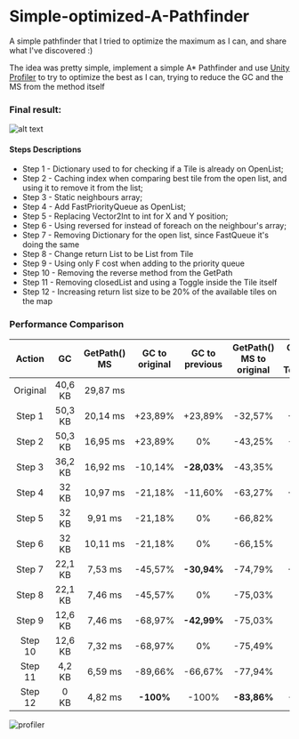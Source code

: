 [example]: https://thumbs.gfycat.com/FrigidFearfulDrake-size_restricted.gif "Final road creation result"
[profiler]:https://i.imgur.com/lqf6ofr.png

# Simple-optimized-A-Pathfinder

A simple pathfinder that I tried to optimize the maximum as I can, and share what I've discovered :)

The idea was pretty simple, implement a simple A* Pathfinder and use [Unity Profiler](https://docs.unity3d.com/Manual/Profiler.html) to try to optimize the best as I can, trying to reduce the GC and the MS from the method itself

### Final result:

![alt text][example]

#### Steps Descriptions
* Step 1 - Dictionary used to for checking if a Tile is already on OpenList;
* Step 2 - Caching index when comparing best tile from the open list, and using it to remove it from the list;
* Step 3 - Static neighbours array;
* Step 4 - Add FastPriorityQueue as OpenList;
* Step 5 - Replacing Vector2Int to int for X and Y position;
* Step 6 - Using reversed for instead of foreach on the neighbour's array;
* Step 7 - Removing Dictionary for the open list, since FastQueue it's doing the same
* Step 8 - Change return List to be List<Tile> from Tile<Vector2Int>
* Step 9 - Using only F cost when adding to the priority queue
* Step 10 - Removing the reverse method from the GetPath
* Step 11 - Removing closedList and using a Toggle inside the Tile itself
* Step 12 - Increasing return list size to be 20% of the available tiles on the map

### Performance Comparison

|Action|GC |GetPath() MS| GC to original | GC to previous | GetPath() MS to original | GetPath() MS ToPrevious | Commit | 
|:----:|:----:|:----:|:----:|:----:|:----:|:----:|:----:|
|Original|40,6 KB| 29,87 ms|  ||||[Original File](https://github.com/badawe/Simple-optimized-A-Pathfinder/blob/dde01c8d3a9e751197874476b1f812770574d364/Assets/%5BPathfinding%5D/Scripts/Pathfinder.cs)|
|Step 1|50,3 KB| 20,14 ms| +23,89% |+23,89%|-32,57%|**-32,57%**|[Commit](https://github.com/badawe/Simple-optimized-A-Pathfinder/commit/63ef36d72ef2b8b833d8b209f65e8ce607fd3889)|
|Step 2|50,3 KB| 16,95 ms| +23,89% |0%|-43,25%|-15,87%|[Commit](https://github.com/badawe/Simple-optimized-A-Pathfinder/commit/f2c6cb6bc46176e951a5cb66fb85144a8434728a)|
|Step 3|36,2 KB| 16,92 ms| -10,14% |**-28,03%**|-43,35%|-0,18%|[Commit](https://github.com/badawe/Simple-optimized-A-Pathfinder/commit/98646c06cb17f7748b66bfac7d12291a76b8eee1)|
|Step 4|32 KB| 10,97 ms| -21,18% |-11,60%|-63,27%|**-35,17%**|[Commit](https://github.com/badawe/Simple-optimized-A-Pathfinder/commit/3c865bf9fe04f170fee3557f2a3a0fda07a07539)|
|Step 5|32 KB| 9,91 ms| -21,18% |0%|-66,82%|-9,66%|[Commit](https://github.com/badawe/Simple-optimized-A-Pathfinder/commit/ec80d08662755292acf5ea1cbd0710c9925082a7)|
|Step 6|32 KB| 10,11 ms| -21,18% |0%|-66,15%|-2,02%|[Commit](https://github.com/badawe/Simple-optimized-A-Pathfinder/commit/7b1b9f4ad7543df6687f9f61a07a2d7694dff8b1)|
|Step 7|22,1 KB| 7,53 ms| -45,57% |**-30,94%**|-74,79%|**-25,52%**|[Commit](https://github.com/badawe/Simple-optimized-A-Pathfinder/commit/dfb86e9209cd879eeb7917fb4789414b72f1e617)|
|Step 8|22,1 KB| 7,46 ms| -45,57% |0%|-75,03%|-0,93%|[Commit](https://github.com/badawe/Simple-optimized-A-Pathfinder/commit/d9520b83675de5069259ae4393d11d4b314b3b41)|
|Step 9|12,6 KB| 7,46 ms| -68,97% |**-42,99%**|-75,03%|0%|[Commit](https://github.com/badawe/Simple-optimized-A-Pathfinder/commit/2c57ba982181c091b1dedb213e58d83f3b9ede48)|
|Step 10|12,6 KB| 7,32 ms| -68,97% |0%|-75,49%|-1,88%|[Commit](https://github.com/badawe/Simple-optimized-A-Pathfinder/commit/78ffb6e8a08db978f8a8e43b6e52f93b17b40d5d)|
|Step 11|4,2 KB| 6,59 ms| -89,66% |-66,67%|-77,94%|-9,97%|[Commit](https://github.com/badawe/Simple-optimized-A-Pathfinder/commit/a2f9ab2965185d75f0c903f5f9ef5aa37be88a97)|
|Step 12|0 KB| 4,82 ms| **-100%** |-100%|**-83,86%**|-26,86%|[Commit](https://github.com/badawe/Simple-optimized-A-Pathfinder/commit/a2f9ab2965185d75f0c903f5f9ef5aa37be88a97)|



  
  

![profiler]
